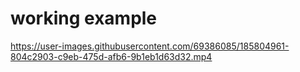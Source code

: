 # working example

https://user-images.githubusercontent.com/69386085/185804961-804c2903-c9eb-475d-afb6-9b1eb1d63d32.mp4

